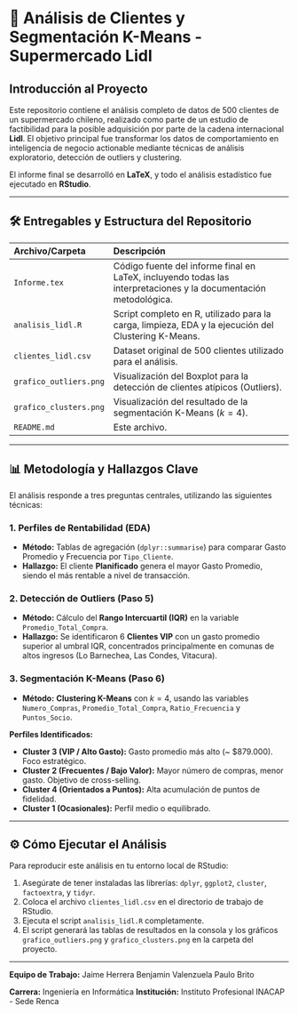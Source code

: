 # 🛒 Análisis de Clientes y Segmentación K-Means - Supermercado Lidl

## Introducción al Proyecto

Este repositorio contiene el análisis completo de datos de 500 clientes de un supermercado chileno, realizado como parte de un estudio de factibilidad para la posible adquisición por parte de la cadena internacional **Lidl**. El objetivo principal fue transformar los datos de comportamiento en inteligencia de negocio actionable mediante técnicas de análisis exploratorio, detección de outliers y clustering.

El informe final se desarrolló en **LaTeX**, y todo el análisis estadístico fue ejecutado en **RStudio**.

---

## 🛠️ Entregables y Estructura del Repositorio

| Archivo/Carpeta | Descripción |
| :--- | :--- |
| `Informe.tex` | Código fuente del informe final en LaTeX, incluyendo todas las interpretaciones y la documentación metodológica. |
| `analisis_lidl.R` | Script completo en R, utilizado para la carga, limpieza, EDA y la ejecución del Clustering K-Means. |
| `clientes_lidl.csv` | Dataset original de 500 clientes utilizado para el análisis. |
| `grafico_outliers.png` | Visualización del Boxplot para la detección de clientes atípicos (Outliers). |
| `grafico_clusters.png` | Visualización del resultado de la segmentación K-Means ($k=4$). |
| `README.md` | Este archivo. |

---

## 📊 Metodología y Hallazgos Clave

El análisis responde a tres preguntas centrales, utilizando las siguientes técnicas:

### 1. Perfiles de Rentabilidad (EDA)
- **Método:** Tablas de agregación (`dplyr::summarise`) para comparar Gasto Promedio y Frecuencia por `Tipo_Cliente`.
- **Hallazgo:** El cliente **Planificado** genera el mayor Gasto Promedio, siendo el más rentable a nivel de transacción.

### 2. Detección de Outliers (Paso 5)
- **Método:** Cálculo del **Rango Intercuartil (IQR)** en la variable `Promedio_Total_Compra`.
- **Hallazgo:** Se identificaron 6 **Clientes VIP** con un gasto promedio superior al umbral IQR, concentrados principalmente en comunas de altos ingresos (Lo Barnechea, Las Condes, Vitacura).

### 3. Segmentación K-Means (Paso 6)
- **Método:** **Clustering K-Means** con $k=4$, usando las variables `Numero_Compras`, `Promedio_Total_Compra`, `Ratio_Frecuencia` y `Puntos_Socio`.

**Perfiles Identificados:**
- **Cluster 3 (VIP / Alto Gasto):** Gasto promedio más alto (~ \$879.000). Foco estratégico.
- **Cluster 2 (Frecuentes / Bajo Valor):** Mayor número de compras, menor gasto. Objetivo de cross-selling.
- **Cluster 4 (Orientados a Puntos):** Alta acumulación de puntos de fidelidad.
- **Cluster 1 (Ocasionales):** Perfil medio o equilibrado.

---

## ⚙️ Cómo Ejecutar el Análisis

Para reproducir este análisis en tu entorno local de RStudio:

1.  Asegúrate de tener instaladas las librerías: `dplyr`, `ggplot2`, `cluster`, `factoextra`, y `tidyr`.
2.  Coloca el archivo `clientes_lidl.csv` en el directorio de trabajo de RStudio.
3.  Ejecuta el script `analisis_lidl.R` completamente.
4.  El script generará las tablas de resultados en la consola y los gráficos `grafico_outliers.png` y `grafico_clusters.png` en la carpeta del proyecto.

---

**Equipo de Trabajo:**
Jaime Herrera
Benjamin Valenzuela
Paulo Brito

**Carrera:** Ingeniería en Informática
**Institución:** Instituto Profesional INACAP - Sede Renca
